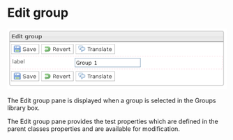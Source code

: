 <!--
parent: 'Manage Groups'
created_at: '2012-04-03 15:28:14'
updated_at: '2013-03-13 13:59:01'
authors:
    - 'Jérôme Bogaerts'
contributors:
    - 'Sophie Doublet'
tags:
    - 'Manage Groups'
-->

Edit group
==========

![](../resources/groups-edit.png)

The Edit group pane is displayed when a group is selected in the Groups library box.

The Edit group pane provides the test properties which are defined in the parent classes properties and are available for modification.


